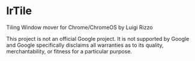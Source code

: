 # lrTile
Tiling Window mover for Chrome/ChromeOS
by Luigi Rizzo

This project is not an official Google project.
It is not supported by Google and Google specifically disclaims
all warranties as to its quality, merchantability, or fitness
for a particular purpose.

